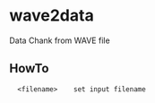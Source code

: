 wave2data
=========

Data Chank from WAVE file


## HowTo

```Argument:
  <filename>	set input filename
 ```
